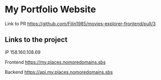 # My Portfolio Website

Link to PR https://github.com/Filin1985/movies-explorer-frontend/pull/3

## Links to the project

IP 158.160.108.69

Frontend https://my.places.nomoredomains.sbs

Backend https://api.my.places.nomoredomains.sbs
